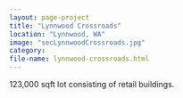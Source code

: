 ```yaml
---
layout: page-project
title: "Lynnwood Crossroads"
location: "Lynnwood, WA"
image: "secLynnwoodCrossroads.jpg"
category:
file-name: lynnwood-crossroads.html
---
```


123,000 sqft lot consisting of retail buildings.
